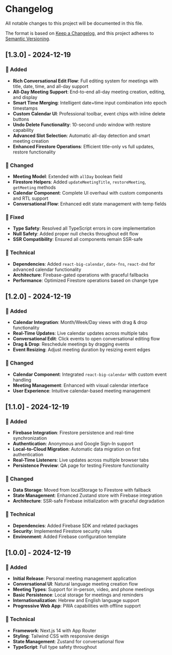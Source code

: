 # Changelog

All notable changes to this project will be documented in this file.

The format is based on [Keep a Changelog](https://keepachangelog.com/en/1.0.0/),
and this project adheres to [Semantic Versioning](https://semver.org/spec/v2.0.0.html).

## [1.3.0] - 2024-12-19

### 🚀 Added
- **Rich Conversational Edit Flow**: Full editing system for meetings with title, date, time, and all-day support
- **All-Day Meeting Support**: End-to-end all-day meeting creation, editing, and display
- **Smart Time Merging**: Intelligent date+time input combination into epoch timestamps
- **Custom Calendar UI**: Professional toolbar, event chips with inline delete buttons
- **Undo Delete Functionality**: 10-second undo window with restore capability
- **Advanced Slot Selection**: Automatic all-day detection and smart meeting creation
- **Enhanced Firestore Operations**: Efficient title-only vs full updates, restore functionality

### 🔧 Changed
- **Meeting Model**: Extended with `allDay` boolean field
- **Firestore Helpers**: Added `updateMeetingTitle`, `restoreMeeting`, `getMeeting` methods
- **Calendar Component**: Complete UI overhaul with custom components and RTL support
- **Conversational Flow**: Enhanced edit state management with temp fields

### 🐛 Fixed
- **Type Safety**: Resolved all TypeScript errors in core implementation
- **Null Safety**: Added proper null checks throughout edit flow
- **SSR Compatibility**: Ensured all components remain SSR-safe

### 📱 Technical
- **Dependencies**: Added `react-big-calendar`, `date-fns`, `react-dnd` for advanced calendar functionality
- **Architecture**: Firebase-gated operations with graceful fallbacks
- **Performance**: Optimized Firestore operations based on change type

## [1.2.0] - 2024-12-19

### 🚀 Added
- **Calendar Integration**: Month/Week/Day views with drag & drop functionality
- **Real-Time Updates**: Live calendar updates across multiple tabs
- **Conversational Edit**: Click events to open conversational editing flow
- **Drag & Drop**: Reschedule meetings by dragging events
- **Event Resizing**: Adjust meeting duration by resizing event edges

### 🔧 Changed
- **Calendar Component**: Integrated `react-big-calendar` with custom event handling
- **Meeting Management**: Enhanced with visual calendar interface
- **User Experience**: Intuitive calendar-based meeting management

## [1.1.0] - 2024-12-19

### 🚀 Added
- **Firebase Integration**: Firestore persistence and real-time synchronization
- **Authentication**: Anonymous and Google Sign-In support
- **Local-to-Cloud Migration**: Automatic data migration on first authentication
- **Real-Time Listeners**: Live updates across multiple browser tabs
- **Persistence Preview**: QA page for testing Firestore functionality

### 🔧 Changed
- **Data Storage**: Moved from localStorage to Firestore with fallback
- **State Management**: Enhanced Zustand store with Firebase integration
- **Architecture**: SSR-safe Firebase initialization with graceful degradation

### 📱 Technical
- **Dependencies**: Added Firebase SDK and related packages
- **Security**: Implemented Firestore security rules
- **Environment**: Added Firebase configuration template

## [1.0.0] - 2024-12-19

### 🚀 Added
- **Initial Release**: Personal meeting management application
- **Conversational UI**: Natural language meeting creation flow
- **Meeting Types**: Support for in-person, video, and phone meetings
- **Basic Persistence**: Local storage for meetings and reminders
- **Internationalization**: Hebrew and English language support
- **Progressive Web App**: PWA capabilities with offline support

### 📱 Technical
- **Framework**: Next.js 14 with App Router
- **Styling**: Tailwind CSS with responsive design
- **State Management**: Zustand for conversational flow
- **TypeScript**: Full type safety throughout
